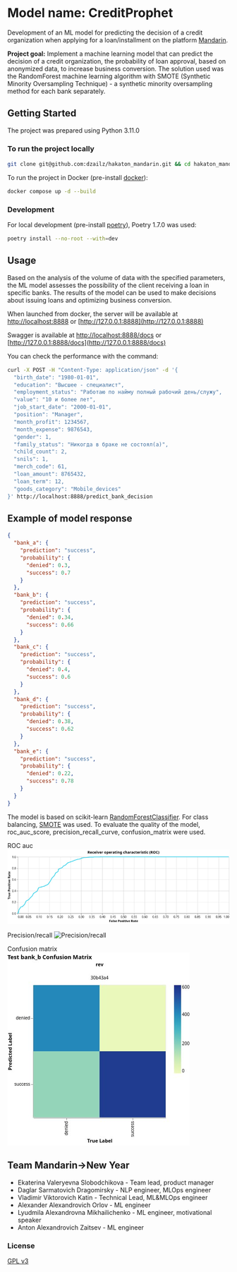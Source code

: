 # Model name: CreditProphet

Development of an ML model for predicting the decision of a credit organization when applying for a loan/installment on the platform [Mandarin](https://mandarin.io/ru).

**Project goal:** Implement a machine learning model that can predict the decision of a credit organization, the probability of loan approval, based on anonymized data, to increase business conversion. The solution used was the RandomForest machine learning algorithm with SMOTE (Synthetic Minority Oversampling Technique) - a synthetic minority oversampling method for each bank separately.

## Getting Started

The project was prepared using Python 3.11.0

### To run the project locally

```bash
git clone git@github.com:dzailz/hakaton_mandarin.git && cd hakaton_mandarin
```

To run the project in Docker (pre-install [docker](https://docs.docker.com/get-docker/)):

```bash
docker compose up -d --build
```

### Development

For local development (pre-install [poetry](https://python-poetry.org/docs/#installation)), Poetry 1.7.0 was used:

```bash
poetry install --no-root --with=dev
```

## Usage

Based on the analysis of the volume of data with the specified parameters, the ML model assesses the possibility of the client receiving a loan in specific banks. The results of the model can be used to make decisions about issuing loans and optimizing business conversion.

When launched from docker, the server will be available at [http://localhost:8888](http://localhost:8888) or [http://127.0.0.1:8888](http://127.0.0.1:8888)

Swagger is available at [http://localhost:8888/docs](http://localhost:8888/docs) or [http://127.0.0.1:8888/docs](http://127.0.0.1:8888/docs)

You can check the performance with the command:

```bash
curl -X POST -H "Content-Type: application/json" -d '{
  "birth_date": "1980-01-01",
  "education": "Высшее - специалист",
  "employment_status": "Работаю по найму полный рабочий день/служу",
  "value": "10 и более лет",
  "job_start_date": "2000-01-01",
  "position": "Manager",
  "month_profit": 1234567,
  "month_expense": 9876543,
  "gender": 1,
  "family_status": "Никогда в браке не состоял(а)",
  "child_count": 2,
  "snils": 1,
  "merch_code": 61,
  "loan_amount": 8765432,
  "loan_term": 12,
  "goods_category": "Mobile_devices"
}' http://localhost:8888/predict_bank_decision
```

## Example of model response

```json
{
  "bank_a": {
    "prediction": "success",
    "probability": {
      "denied": 0.3,
      "success": 0.7
    }
  },
  "bank_b": {
    "prediction": "success",
    "probability": {
      "denied": 0.34,
      "success": 0.66
    }
  },
  "bank_c": {
    "prediction": "success",
    "probability": {
      "denied": 0.4,
      "success": 0.6
    }
  },
  "bank_d": {
    "prediction": "success",
    "probability": {
      "denied": 0.38,
      "success": 0.62
    }
  },
  "bank_e": {
    "prediction": "success",
    "probability": {
      "denied": 0.22,
      "success": 0.78
    }
  }
}

```

The model is based on scikit-learn [RandomForestClassifier](https://scikit-learn.org/stable/modules/generated/sklearn.ensemble.RandomForestClassifier.html). For class balancing, [SMOTE](https://imbalanced-learn.org/stable/references/generated/imblearn.over_sampling.SMOTE.html) was used. To evaluate the quality of the model, roc_auc_score, precision_recall_curve, confusion_matrix were used.

ROC auc
![ROC auc](https://github.com/dzailz/hakaton_mandarin/blob/main/ROC_auc.jpeg)

Precision/recall
![Precision/recall](https://github.com/dzailz/hakaton_mandarin/blob/main/Precision_recall.jpeg)

Confusion matrix
![Confusion matrix](https://github.com/dzailz/hakaton_mandarin/blob/main/Confusion_matrix.jpeg)

## Team Mandarin->New Year

- Ekaterina Valeryevna Slobodchikova - Team lead, product manager
- Daglar Sarmatovich Dragomirsky - NLP engineer, MLOps engineer
- Vladimir Viktorovich Katin - Technical Lead, ML&MLOps engineer
- Alexander Alexandrovich Orlov - ML engineer
- Lyudmila Alexandrovna Mikhailichenko - ML engineer, motivational speaker
- Anton Alexandrovich Zaitsev - ML engineer

### License

[GPL v3](https://www.gnu.org/licenses/gpl-3.0.html)
